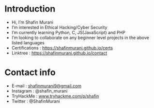# Introduction

- Hi, I’m Shafin Murani
- I’m interested in Ethical Hacking/Cyber Security
- I’m currently learning Python, C, JS(JavaScript) and PHP
- I’m looking to collaborate on any beginner level projects in the above listed languages
- Certifications : https://shafinmurani.github.io/certs
- Linktree : https://shafinmurani.github.io/contact

# Contact info
  - E-mail : shafinmurani9@gmail.com
  - Instagram : @shafin_murani
  - TryHackMe : www.tryhackme.com/p/shafin
  - Twitter : @ShafinMurani
  
